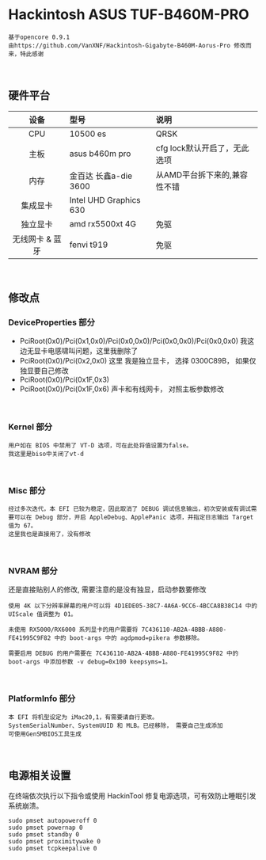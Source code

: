 # Hackintosh ASUS TUF-B460M-PRO
```
基于opencore 0.9.1
由https://github.com/VanXNF/Hackintosh-Gigabyte-B460M-Aorus-Pro 修改而来，特此感谢
```

&ensp;

## 硬件平台
| 设备 | 型号 | 说明 |
|:---:|:---| :--- |
| CPU | 10500 es | QRSK |
| 主板 | asus b460m pro | cfg lock默认开启了，无此选项 |
| 内存 | 金百达 长鑫a-die 3600 | 从AMD平台拆下来的,兼容性不错 |
| 集成显卡 | Intel UHD Graphics 630 | |
| 独立显卡 | amd rx5500xt 4G | 免驱 |
| 无线网卡 & 蓝牙 | fenvi t919 | 免驱 |

&ensp;
## 修改点
### DeviceProperties 部分
* PciRoot(0x0)/Pci(0x1,0x0)/Pci(0x0,0x0)/Pci(0x0,0x0)/Pci(0x0,0x0)
我这边无显卡电感啸叫问题，这里我删除了
* PciRoot(0x0)/Pci(0x2,0x0)
这里 我是独立显卡， 选择 0300C89B， 如果仅独显要自己修改
* PciRoot(0x0)/Pci(0x1F,0x3)
* PciRoot(0x0)/Pci(0x1F,0x6)
声卡和有线网卡， 对照主板参数修改

&ensp;

### Kernel 部分
```
用户如在 BIOS 中禁用了 VT-D 选项，可在此处将值设置为false。
我这里是biso中关闭了vt-d
```

&ensp;

### Misc 部分
```
经过多次迭代，本 EFI 已较为稳定，因此取消了 DEBUG 调试信息输出，初次安装或有调试需要可以在 Debug 部分，开启 AppleDebug、ApplePanic 选项，并指定日志输出 Target 值为 67。
这里我也是直接用了，没有修改
```

&ensp;
### NVRAM 部分
还是直接贴别人的修改, 需要注意的是没有独显，启动参数要修改
```
使用 4K 以下分辨率屏幕的用户可以将 4D1EDE05-38C7-4A6A-9CC6-4BCCA8B38C14 中的 UIScale 值调整为 01。

未使用 RX5000/RX6000 系列显卡的用户需要将 7C436110-AB2A-4BBB-A880-FE41995C9F82 中的 boot-args 中的 agdpmod=pikera 参数移除。

需要启用 DEBUG 的用户需要在 7C436110-AB2A-4BBB-A880-FE41995C9F82 中的 boot-args 中添加参数 -v debug=0x100 keepsyms=1。
```

&ensp;
### PlatformInfo 部分
```
本 EFI 将机型设定为 iMac20,1，有需要请自行更改。
SystemSerialNumber、SystemUUID 和 MLB。已经移除， 需要自己生成添加
可使用GenSMBIOS工具生成
```

&ensp;

## 电源相关设置
在终端依次执行以下指令或使用 HackinTool 修复电源选项，可有效防止睡眠引发系统崩溃。
```
sudo pmset autopoweroff 0
sudo pmset powernap 0
sudo pmset standby 0
sudo pmset proximitywake 0
sudo pmset tcpkeepalive 0
```

